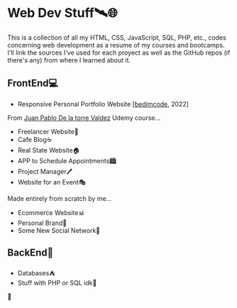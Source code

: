 # Web Dev Stuff🛰️🌐

This is a collection of all my HTML, CSS, JavaScript, SQL, PHP, etc., codes concerning web development as a resume of my courses and bootcamps. I'll link the sources I've used for each proyect as well as the GitHub repos (if there's any) from where I learned about it.

## FrontEnd💻
- Responsive Personal Portfolio Website [[bedimcode](https://github.com/bedimcode), 2022]

From [Juan Pablo De la torre Valdez](https://www.udemy.com/course/desarrollo-web-completo-con-html5-css3-js-php-y-mysql/#instructor-1) Udemy course...
- Freelancer Website💼
- Cafe Blog☕️
- Real State Website🏠
- APP to Schedule Appointments🏙️
- Project Manager🖊️
- Website for an Event🎭

Made entirely from scratch by me...

- Ecommerce Website📊
- Personal Brand📍
- Some New Social Network🦄

## BackEnd🎈
- Databases⛺️
- Stuff with PHP or SQL idk🐬

🦉